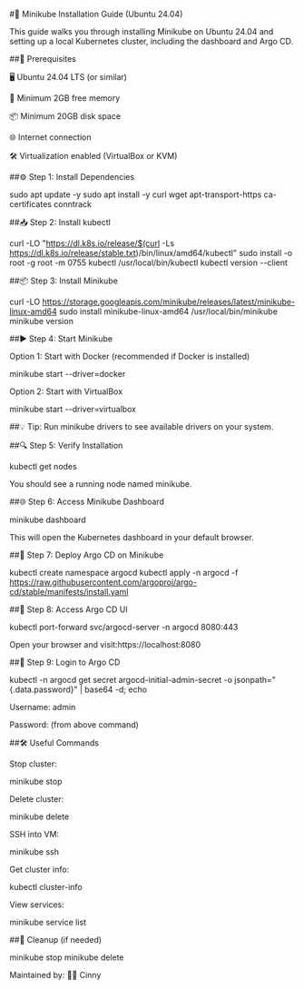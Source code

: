 #🚀 Minikube Installation Guide (Ubuntu 24.04)

This guide walks you through installing Minikube on Ubuntu 24.04 and setting up a local Kubernetes cluster, including the dashboard and Argo CD.

##📝 Prerequisites

🖥️ Ubuntu 24.04 LTS (or similar)

💾 Minimum 2GB free memory

📦 Minimum 20GB disk space

🌐 Internet connection

🛠️ Virtualization enabled (VirtualBox or KVM)




##⚙️ Step 1: Install Dependencies


sudo apt update -y
sudo apt install -y curl wget apt-transport-https ca-certificates conntrack





##📥 Step 2: Install kubectl

curl -LO "https://dl.k8s.io/release/$(curl -Ls https://dl.k8s.io/release/stable.txt)/bin/linux/amd64/kubectl"
sudo install -o root -g root -m 0755 kubectl /usr/local/bin/kubectl
kubectl version --client




##📦 Step 3: Install Minikube

curl -LO https://storage.googleapis.com/minikube/releases/latest/minikube-linux-amd64
sudo install minikube-linux-amd64 /usr/local/bin/minikube
minikube version




##▶️ Step 4: Start Minikube


Option 1: Start with Docker (recommended if Docker is installed)


minikube start --driver=docker

Option 2: Start with VirtualBox

minikube start --driver=virtualbox


##💡 Tip: Run minikube drivers to see available drivers on your system.




##🔍 Step 5: Verify Installation



kubectl get nodes

You should see a running node named minikube.





##🌐 Step 6: Access Minikube Dashboard

minikube dashboard

This will open the Kubernetes dashboard in your default browser.




##🚩 Step 7: Deploy Argo CD on Minikube

kubectl create namespace argocd
kubectl apply -n argocd -f https://raw.githubusercontent.com/argoproj/argo-cd/stable/manifests/install.yaml




##🚪 Step 8: Access Argo CD UI

kubectl port-forward svc/argocd-server -n argocd 8080:443

Open your browser and visit:https://localhost:8080



##🔑 Step 9: Login to Argo CD

kubectl -n argocd get secret argocd-initial-admin-secret -o jsonpath="{.data.password}" | base64 -d; echo

Username: admin

Password: (from above command)




##🛠️ Useful Commands



Stop cluster:

minikube stop

Delete cluster:

minikube delete

SSH into VM:

minikube ssh

Get cluster info:

kubectl cluster-info

View services:

minikube service list




##🧹 Cleanup (if needed)


minikube stop
minikube delete



Maintained by: 👩‍💻 Cinny

